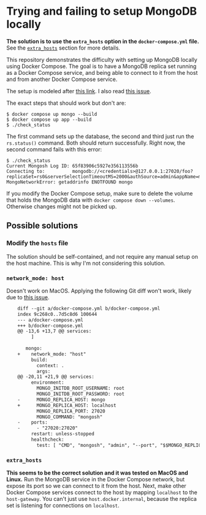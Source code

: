 # Trying and failing to setup MongoDB locally

**The solution is to use the `extra_hosts` option in the `docker-compose.yml` file.** See the [`extra_hosts`](#extra_hosts) section for more details.

This repository demonstrates the difficulty with setting up MongoDB locally using Docker Compose. The goal is to have a MongoDB replica set running as a Docker Compose service, and being able to connect to it from the host and from another Docker Compose service.

The setup is modeled after [this link](https://github.com/prisma/prisma/discussions/22442%C2%AC). I also read [this issue](https://github.com/prisma/docs/issues/3040).

The exact steps that should work but don't are:

```shell
$ docker compose up mongo --build
$ docker compose up app --build
$ ./check_status
```

The first command sets up the database, the second and third just run the `rs.status()` command. Both should return successfully. Right now, the second command fails with this error:

```text
$ ./check_status
Current Mongosh Log ID: 65f83906c5927e356113556b
Connecting to:          mongodb://<credentials>@127.0.0.1:27020/foo?replicaSet=rs0&serverSelectionTimeoutMS=2000&authSource=admin&appName=mongosh+2.1.5
MongoNetworkError: getaddrinfo ENOTFOUND mongo
```

If you modify the Docker Compose setup, make sure to delete the volume that holds the MongoDB data with `docker compose down --volumes`. Otherwise changes might not be picked up.

## Possible solutions

### Modify the `hosts` file

The solution should be self-contained, and not require any manual setup on the host machine. This is why I'm not considering this solution.

### `network_mode: host`

Doesn't work on MacOS. Applying the following Git diff won't work, likely due to [this issue](https://github.com/docker/for-mac/issues/1031).

```diff
    diff --git a/docker-compose.yml b/docker-compose.yml
    index 9c268c0..7d5c8d6 100644
    --- a/docker-compose.yml
    +++ b/docker-compose.yml
    @@ -13,6 +13,7 @@ services:
         ]
     
       mongo:
    +    network_mode: "host"
         build:
           context: .
           args:
    @@ -20,11 +21,9 @@ services:
         environment:
           MONGO_INITDB_ROOT_USERNAME: root
           MONGO_INITDB_ROOT_PASSWORD: root
    -      MONGO_REPLICA_HOST: mongo
    +      MONGO_REPLICA_HOST: localhost
           MONGO_REPLICA_PORT: 27020
           MONGO_COMMAND: "mongosh"
    -    ports:
    -      - "27020:27020"
         restart: unless-stopped
         healthcheck:
           test: [ "CMD", "mongosh", "admin", "--port", "$$MONGO_REPLICA_PORT", "--eval", "db.adminCommand('ping').ok" ]
```

### `extra_hosts`

**This seems to be the correct solution and it was tested on MacOS and Linux.** Run the MongoDB service in the Docker Compose network, but expose its port so we can connect to it from the host. Next, make other Docker Compose services connect to the host by mapping `localhost` to the `host-gateway`. You can't just use `host.docker.internal`, because the replica set is listening for connections on `localhost`.

